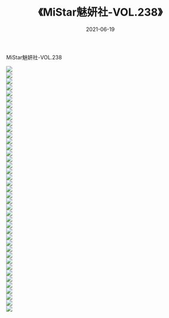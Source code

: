 ﻿---
layout: post
title:  《MiStar魅妍社-VOL.238》
date:   2021-06-19
img: http://img.660000.xyz/Sharelink/网络美图/2021/MiStar魅妍社-VOL.238/000.jpg
categories: [美女, 清纯, 唯美]
---

MiStar魅妍社-VOL.238

  ![](http://img.660000.xyz/Sharelink/网络美图/2021/MiStar魅妍社-VOL.238/001.jpg) <br> ![](http://img.660000.xyz/Sharelink/网络美图/2021/MiStar魅妍社-VOL.238/002.jpg) <br> ![](http://img.660000.xyz/Sharelink/网络美图/2021/MiStar魅妍社-VOL.238/003.jpg) <br> ![](http://img.660000.xyz/Sharelink/网络美图/2021/MiStar魅妍社-VOL.238/004.jpg) <br> ![](http://img.660000.xyz/Sharelink/网络美图/2021/MiStar魅妍社-VOL.238/005.jpg) <br> ![](http://img.660000.xyz/Sharelink/网络美图/2021/MiStar魅妍社-VOL.238/006.jpg) <br> ![](http://img.660000.xyz/Sharelink/网络美图/2021/MiStar魅妍社-VOL.238/007.jpg) <br> ![](http://img.660000.xyz/Sharelink/网络美图/2021/MiStar魅妍社-VOL.238/008.jpg) <br> ![](http://img.660000.xyz/Sharelink/网络美图/2021/MiStar魅妍社-VOL.238/009.jpg) <br> ![](http://img.660000.xyz/Sharelink/网络美图/2021/MiStar魅妍社-VOL.238/010.jpg) <br> ![](http://img.660000.xyz/Sharelink/网络美图/2021/MiStar魅妍社-VOL.238/011.jpg) <br> ![](http://img.660000.xyz/Sharelink/网络美图/2021/MiStar魅妍社-VOL.238/012.jpg) <br> ![](http://img.660000.xyz/Sharelink/网络美图/2021/MiStar魅妍社-VOL.238/013.jpg) <br> ![](http://img.660000.xyz/Sharelink/网络美图/2021/MiStar魅妍社-VOL.238/014.jpg) <br> ![](http://img.660000.xyz/Sharelink/网络美图/2021/MiStar魅妍社-VOL.238/015.jpg) <br> ![](http://img.660000.xyz/Sharelink/网络美图/2021/MiStar魅妍社-VOL.238/016.jpg) <br> ![](http://img.660000.xyz/Sharelink/网络美图/2021/MiStar魅妍社-VOL.238/017.jpg) <br> ![](http://img.660000.xyz/Sharelink/网络美图/2021/MiStar魅妍社-VOL.238/018.jpg) <br> ![](http://img.660000.xyz/Sharelink/网络美图/2021/MiStar魅妍社-VOL.238/019.jpg) <br> ![](http://img.660000.xyz/Sharelink/网络美图/2021/MiStar魅妍社-VOL.238/020.jpg) <br> ![](http://img.660000.xyz/Sharelink/网络美图/2021/MiStar魅妍社-VOL.238/021.jpg) <br> ![](http://img.660000.xyz/Sharelink/网络美图/2021/MiStar魅妍社-VOL.238/022.jpg) <br> ![](http://img.660000.xyz/Sharelink/网络美图/2021/MiStar魅妍社-VOL.238/023.jpg) <br> ![](http://img.660000.xyz/Sharelink/网络美图/2021/MiStar魅妍社-VOL.238/024.jpg) <br> ![](http://img.660000.xyz/Sharelink/网络美图/2021/MiStar魅妍社-VOL.238/025.jpg) <br> ![](http://img.660000.xyz/Sharelink/网络美图/2021/MiStar魅妍社-VOL.238/026.jpg) <br> ![](http://img.660000.xyz/Sharelink/网络美图/2021/MiStar魅妍社-VOL.238/027.jpg) <br> ![](http://img.660000.xyz/Sharelink/网络美图/2021/MiStar魅妍社-VOL.238/028.jpg) <br> ![](http://img.660000.xyz/Sharelink/网络美图/2021/MiStar魅妍社-VOL.238/029.jpg) <br> ![](http://img.660000.xyz/Sharelink/网络美图/2021/MiStar魅妍社-VOL.238/030.jpg) <br> ![](http://img.660000.xyz/Sharelink/网络美图/2021/MiStar魅妍社-VOL.238/031.jpg) <br> ![](http://img.660000.xyz/Sharelink/网络美图/2021/MiStar魅妍社-VOL.238/032.jpg) <br> ![](http://img.660000.xyz/Sharelink/网络美图/2021/MiStar魅妍社-VOL.238/033.jpg) <br> ![](http://img.660000.xyz/Sharelink/网络美图/2021/MiStar魅妍社-VOL.238/034.jpg) <br> ![](http://img.660000.xyz/Sharelink/网络美图/2021/MiStar魅妍社-VOL.238/035.jpg) <br> ![](http://img.660000.xyz/Sharelink/网络美图/2021/MiStar魅妍社-VOL.238/036.jpg) <br> ![](http://img.660000.xyz/Sharelink/网络美图/2021/MiStar魅妍社-VOL.238/037.jpg) <br> ![](http://img.660000.xyz/Sharelink/网络美图/2021/MiStar魅妍社-VOL.238/038.jpg) <br> ![](http://img.660000.xyz/Sharelink/网络美图/2021/MiStar魅妍社-VOL.238/039.jpg) <br> ![](http://img.660000.xyz/Sharelink/网络美图/2021/MiStar魅妍社-VOL.238/040.jpg) <br> ![](http://img.660000.xyz/Sharelink/网络美图/2021/MiStar魅妍社-VOL.238/041.jpg) <br>